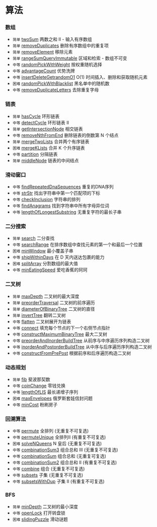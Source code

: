 # 算法


### 数组
* `简单` [twoSum](srcipts/twoSum/README.md) 两数之和 II - 输入有序数组
* `简单` [removeDuplicates](srcipts/removeDuplicates/README.md) 删除有序数组中的重复项
* `简单` [removeElement](srcipts/removeElement/README.md) 移除元素
* `简单` [rangeSumQueryImmutable](srcipts/rangeSumQueryImmutable/README.md) 区域和检索 - 数组不可变
* `中等` [randomPickWithWeight](srcipts/randomPickWithWeight/README.md) 按权重随机选择
* `中等` [advantageCount](srcipts/advantageCount/README.md) 优势洗牌
* `中等` [insertDeleteGetrandomO1](srcipts/insertDeleteGetrandomO1/README.md) O(1) 时间插入、删除和获取随机元素
* `困难` [randomPickWithBlacklist](srcipts/randomPickWithBlacklist/README.md) 黑名单中的随机数
* `中等` [removeDuplicateLetters](srcipts/removeDuplicateLetters/README.md) 去除重复字母


### 链表

* `简单` [hasCycle](srcipts/hasCycle/README.md) 环形链表
* `中等` [detectCycle](srcipts/detectCycle/README.md) 环形链表 II
* `简单` [getIntersectionNode](srcipts/getIntersectionNode/README.md) 相交链表
* `中等` [removeNthFromEnd](srcipts/removeNthFromEnd/README.md) 删除链表的倒数第 N 个结点
* `简单` [mergeTwoLists](srcipts/mergeTwoLists/README.md) 合并两个有序链表
* `困难` [mergeKLists](srcipts/mergeKLists/README.md) 合并 K 个升序链表
* `中等` [partition](srcipts/partition/README.md) 分隔链表
* `简单` [middleNode](srcipts/middleNode/README.md) 链表的中间结点

### 滑动窗口

* `中等` [findRepeatedDnaSequences](srcipts/findRepeatedDnaSequences/README.md) 重复的DNA序列
* `中等` [strStr](srcipts/strStr/README.md) 找出字符串中第一个匹配项的下标
* `中等` [checkInclusion](srcipts/checkInclusion/README.md) 字符串的排列
* `中等` [findAnagrams](srcipts/findAnagrams/README.md) 找到字符串中所有字母异位词
* `中等` [lengthOfLongestSubstring](srcipts/lengthOfLongestSubstring/README.md) 无重复字符的最长子串



### 二分搜索

* `简单` [search](srcipts/search/README.md) 二分查找
* `中等` [searchRange](srcipts/searchRange/README.md) 在排序数组中查找元素的第一个和最后一个位置
* `困难` [minWindow](srcipts/minWindow/README.md) 最小覆盖子串
* `中等` [shipWithinDays](srcipts/shipWithinDays/README.md) 在 D 天内送达包裹的能力
* `困难` [splitArray](srcipts/splitArray/README.md) 分割数组的最大值
* `中等` [minEatingSpeed](srcipts/minEatingSpeed/README.md) 爱吃香蕉的珂珂



### 二叉树
* `简单` [maxDepth](srcipts/maxDepth/README.md) 二叉树的最大深度
* `简单` [preorderTraversal](srcipts/preorderTraversal/README.md) 二叉树的前序遍历
* `简单` [diameterOfBinaryTree](srcipts/diameterOfBinaryTree/README.md) 二叉树的直径
* `简单` [invertTree](srcipts/invertTree/README.md) 翻转二叉树
* `中等` [flatten](srcipts/flatten/README.md) 二叉树展开为链表
* `中等` [connect](srcipts/connect/README.md) 填充每个节点的下一个右侧节点指针
* `中等` [constructMaximumBinaryTree](srcipts/constructMaximumBinaryTree/README.md)  最大二叉树
* `中等` [preorderAndInorderBuildTree](srcipts/preorderAndInorderBuildTree/README.md)  从前序与中序遍历序列构造二叉树
* `中等` [inorderAndPostorderBuildTree](srcipts/inorderAndPostorderBuildTree/README.md)  从中序与后序遍历序列构造二叉树
* `中等` [constructFromPrePost](srcipts/constructFromPrePost/README.md)  根据前序和后序遍历构造二叉树


### 动态规划
* `简单` [fib](srcipts/fib/README.md) 斐波那契数
* `中等` [coinChange](srcipts/coinChange/README.md) 零钱兑换
* `中等` [lengthOfLIS](srcipts/lengthOfLIS/README.md) 最长递增子序列
* `困难` [maxEnvelopes](srcipts/maxEnvelopes/README.md) 俄罗斯套娃信封问题
* `中等` [minCost](srcipts/minCost/README.md) 粉刷房子

### 回溯算法
* `中等` [permute](srcipts/permute/README.md) 全排列 (无重复不可复选)
* `中等` [permuteUnique](srcipts/permuteUnique/README.md) 全排列II (有重复不可复选)
* `困难` [solveNQueens](srcipts/solveNQueens/README.md) N 皇后 (无重复不可复选)
* `中等` [combinationSum3](srcipts/combinationSum3/README.md) 组合总和 III (无重复不可复选)
* `中等` [combinationSum](srcipts/combinationSum/README.md) 组合总和 (无重复可复选)
* `中等` [combinationSum2](srcipts/combinationSum2/README.md) 组合总和 II (有重复不可复选)
* `中等` [combine](srcipts/combine/README.md) 组合 (无重复不可复选)
* `中等` [subsets](srcipts/subsets/README.md) 子集 (无重复不可复选)
* `中等` [subsetsWithDup](srcipts/subsetsWithDup/README.md) 子集 II (有重复不可复选)

### BFS
* `简单` [minDepth](srcipts/minDepth/README.md) 二叉树的最小深度
* `中等` [openLock](srcipts/openLock/README.md) 打开转盘锁
* `困难` [slidingPuzzle](srcipts/slidingPuzzle/README.md) 滑动谜题
